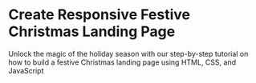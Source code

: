 # Create Responsive Festive Christmas Landing Page
Unlock the magic of the holiday season with our step-by-step tutorial on how to build a festive Christmas landing page using HTML, CSS, and JavaScript
